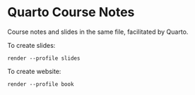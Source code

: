 # Quarto Course Notes

Course notes and slides in the same file, facilitated by Quarto.

To create slides:

```
render --profile slides
```

To create website: 

```
render --profile book
```
